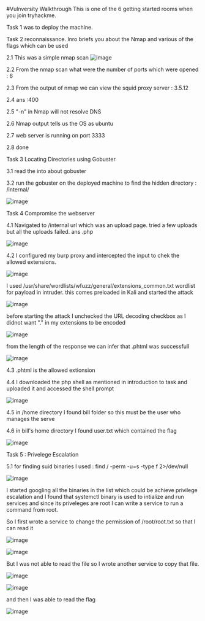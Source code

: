 #Vulnversity Walkthrough
This is one of the 6 getting started rooms when you join tryhackme.

Task 1 was to deploy the machine.

Task 2 reconnaissance.
Inro briefs you about the Nmap and various of the flags which can be used

2.1   This was a simple nmap scan
![image](https://user-images.githubusercontent.com/45536407/85080658-cfa38680-b197-11ea-9643-c18b070d9dc8.png)

2.2   From the nmap scan what were the number of ports which were opened : 6

2.3   From the output of nmap we can view the squid proxy server : 3.5.12

2.4   ans :400

2.5   "-n" in Nmap will not resolve DNS

2.6   Nmap output tells us the OS as ubuntu

2.7   web server is running on port 3333

2.8   done


Task 3 Locating Directories using Gobuster

3.1 read the into about gobuster

3.2 run the gobuster on the deployed machine to find the hidden directory : /internal/

![image](https://user-images.githubusercontent.com/45536407/85081312-9f5ce780-b199-11ea-90ef-af9350c4ee57.png)


Task 4 Compromise the webserver

4.1 Navigated to /internal url which was an upload page. tried a few uploads but all the uploads failed. ans .php

![image](https://user-images.githubusercontent.com/45536407/85081411-e77c0a00-b199-11ea-9be3-6a9a4adaaa69.png)

4.2 I configured my burp proxy and intercepted the input to chek the allowed extensions.


![image](https://user-images.githubusercontent.com/45536407/85082096-dd5b0b00-b19b-11ea-81d3-27fc6c9566bc.png)


I used /usr/share/wordlists/wfuzz/general/extensions_common.txt wordlist for payload in intruder. this comes preloaded in Kali and started the attack


![image](https://user-images.githubusercontent.com/45536407/85082275-63775180-b19c-11ea-901f-bf27e5ff3424.png)


before starting the attack I unchecked the URL decoding checkbox as I didnot want "." in my extensions to be encoded


![image](https://user-images.githubusercontent.com/45536407/85082570-50b14c80-b19d-11ea-9789-a77f2aabbbbb.png)


from the length of the response we can infer that .phtml was successfull

![image](https://user-images.githubusercontent.com/45536407/85082725-c87f7700-b19d-11ea-82f6-c85b7702d71f.png)


4.3 .phtml is the allowed extionsion

4.4 I downloaded the php shell as mentioned in introduction to task and uploaded it and accessed the shell prompt

![image](https://user-images.githubusercontent.com/45536407/85083182-fe712b00-b19e-11ea-8edd-d17ca0085882.png)

4.5 in /home directory I found bill folder so this must be the user who manages the serve

4.6 in bill's home directory I found user.txt which contained the flag

![image](https://user-images.githubusercontent.com/45536407/85083292-514ae280-b19f-11ea-9b08-bf40d88a8e09.png)


Task 5 : Privelege Escalation

5.1  for finding suid binaries I used :
    find / -perm -u=s -type f 2>/dev/null
    
![image](https://user-images.githubusercontent.com/45536407/85083614-3e84dd80-b1a0-11ea-90c8-bc4c282eda15.png)

I started googling all the binaries in the list which could be achieve privilege escalation and I found that systemctl binary is used to intialize and run services and since its priveleges are root I can write a service to run a command from root.

So I first wrote a service to change the permission of /root/root.txt so that I can read it 


![image](https://user-images.githubusercontent.com/45536407/85084791-d637fb00-b1a3-11ea-849f-05cd16213af2.png)


![image](https://user-images.githubusercontent.com/45536407/85084726-a8eb4d00-b1a3-11ea-9d0f-40ef7c7f7f8a.png)

But I was not able to read the file so I wrote another service to copy that file.

![image](https://user-images.githubusercontent.com/45536407/85084849-0384a900-b1a4-11ea-9172-c840cdb88330.png)

![image](https://user-images.githubusercontent.com/45536407/85084914-2b740c80-b1a4-11ea-82e8-44174015d818.png)

and then I was able to read the flag

![image](https://user-images.githubusercontent.com/45536407/85084944-39299200-b1a4-11ea-95fe-cacab75117db.png)


